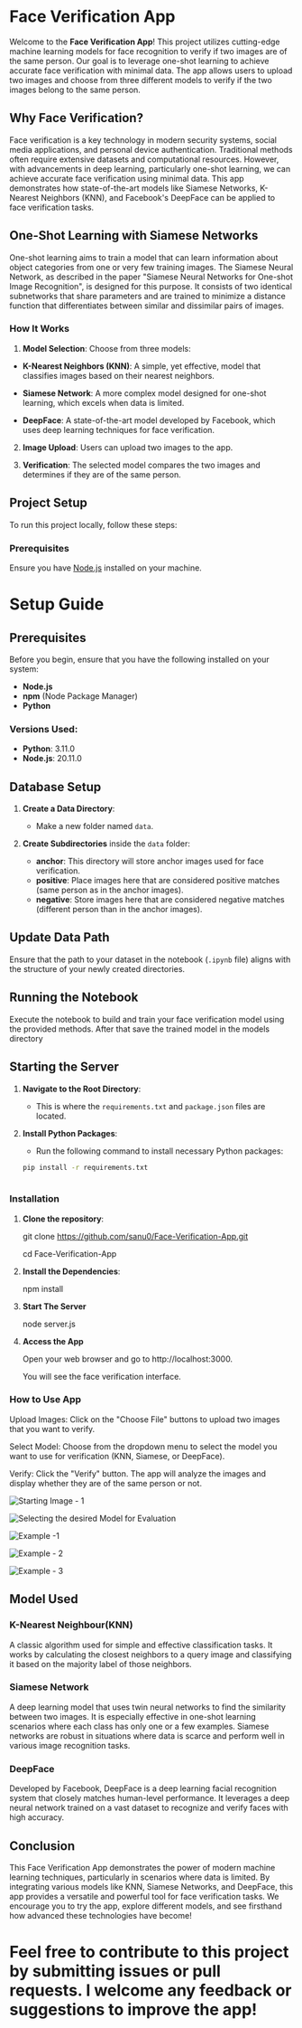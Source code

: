 # Face Verification App

  

Welcome to the **Face Verification App**! This project utilizes cutting-edge machine learning models for face recognition to verify if two images are of the same person. Our goal is to leverage one-shot learning to achieve accurate face verification with minimal data. The app allows users to upload two images and choose from three different models to verify if the two images belong to the same person.

  

## Why Face Verification?

  

Face verification is a key technology in modern security systems, social media applications, and personal device authentication. Traditional methods often require extensive datasets and computational resources. However, with advancements in deep learning, particularly one-shot learning, we can achieve accurate face verification using minimal data. This app demonstrates how state-of-the-art models like Siamese Networks, K-Nearest Neighbors (KNN), and Facebook's DeepFace can be applied to face verification tasks.

  

## One-Shot Learning with Siamese Networks

  

One-shot learning aims to train a model that can learn information about object categories from one or very few training images. The Siamese Neural Network, as described in the paper "Siamese Neural Networks for One-shot Image Recognition", is designed for this purpose. It consists of two identical subnetworks that share parameters and are trained to minimize a distance function that differentiates between similar and dissimilar pairs of images.

  

### How It Works

  

1.  **Model Selection**: Choose from three models:

-  **K-Nearest Neighbors (KNN)**: A simple, yet effective, model that classifies images based on their nearest neighbors.

-  **Siamese Network**: A more complex model designed for one-shot learning, which excels when data is limited.

-  **DeepFace**: A state-of-the-art model developed by Facebook, which uses deep learning techniques for face verification.

  

2.  **Image Upload**: Users can upload two images to the app.

  

3.  **Verification**: The selected model compares the two images and determines if they are of the same person.

  

## Project Setup

  

To run this project locally, follow these steps:

  

### Prerequisites

  

Ensure you have [Node.js](https://nodejs.org/) installed on your machine.

# Setup Guide

## Prerequisites

Before you begin, ensure that you have the following installed on your system:

- **Node.js** 
- **npm** (Node Package Manager)
- **Python**

### Versions Used:

- **Python**: 3.11.0
- **Node.js**: 20.11.0

## Database Setup

1. **Create a Data Directory**:
   - Make a new folder named `data`.

2. **Create Subdirectories** inside the `data` folder:
   - **anchor**: This directory will store anchor images used for face verification.
   - **positive**: Place images here that are considered positive matches (same person as in the anchor images).
   - **negative**: Store images here that are considered negative matches (different person than in the anchor images).

## Update Data Path

Ensure that the path to your dataset in the notebook (`.ipynb` file) aligns with the structure of your newly created directories.

## Running the Notebook

Execute the notebook to build and train your face verification model using the provided methods.
After that save the trained model in the models directory

## Starting the Server

1. **Navigate to the Root Directory**:
   - This is where the `requirements.txt` and `package.json` files are located.

2. **Install Python Packages**:
   - Run the following command to install necessary Python packages:
   ```bash
   pip install -r requirements.txt
  

### Installation

  

1.  **Clone the repository**:


    git clone https://github.com/sanu0/Face-Verification-App.git
    
    cd Face-Verification-App

2.  **Install the Dependencies**:

    npm install

3.  **Start The Server**

    node server.js

4.  **Access the App**

    Open your web browser and go to http://localhost:3000.
    
    You will see the face verification interface.

  

### How to Use App
Upload Images: Click on the "Choose File" buttons to upload two images that you want to verify.

Select Model: Choose from the dropdown menu to select the model you want to use for verification (KNN, Siamese, or DeepFace).

Verify: Click the "Verify" button. The app will analyze the images and display whether they are of the same person or not.

![Starting Image - 1](https://drive.google.com/uc?export=view&id=1lRxWhF6Ottb1OB7OlLFBtuRb7C74CaQQ)

![Selecting the desired Model for Evaluation](https://drive.google.com/uc?export=view&id=1qUmO4r-3K0G2yXq5TBbLpsIUTqQHhhgw)

![Example -1](https://drive.google.com/uc?export=view&id=1mjVUNbgc-uuLah361g5lXWumzmDrq8Mf)

![Example - 2](https://drive.google.com/uc?export=view&id=1l2NMwwzIgUJU3DhWuZ6ccC1nMxGs3Ub4)

![Example - 3](https://drive.google.com/uc?export=view&id=1CcyIfnrTSj010oC8gJjoVieCuGBZS9Hy)


## Model Used

### K-Nearest Neighbour(KNN)

A classic algorithm used for simple and effective classification tasks. It works by calculating the closest neighbors to a query image and classifying it based on the majority label of those neighbors.

### Siamese Network

A deep learning model that uses twin neural networks to find the similarity between two images. It is especially effective in one-shot learning scenarios where each class has only one or a few examples. Siamese networks are robust in situations where data is scarce and perform well in various image recognition tasks.

### DeepFace

Developed by Facebook, DeepFace is a deep learning facial recognition system that closely matches human-level performance. It leverages a deep neural network trained on a vast dataset to recognize and verify faces with high accuracy.

## Conclusion

This Face Verification App demonstrates the power of modern machine learning techniques, particularly in scenarios where data is limited. By integrating various models like KNN, Siamese Networks, and DeepFace, this app provides a versatile and powerful tool for face verification tasks. We encourage you to try the app, explore different models, and see firsthand how advanced these technologies have become!

Feel free to contribute to this project by submitting issues or pull requests. I welcome any feedback or suggestions to improve the app!
=======